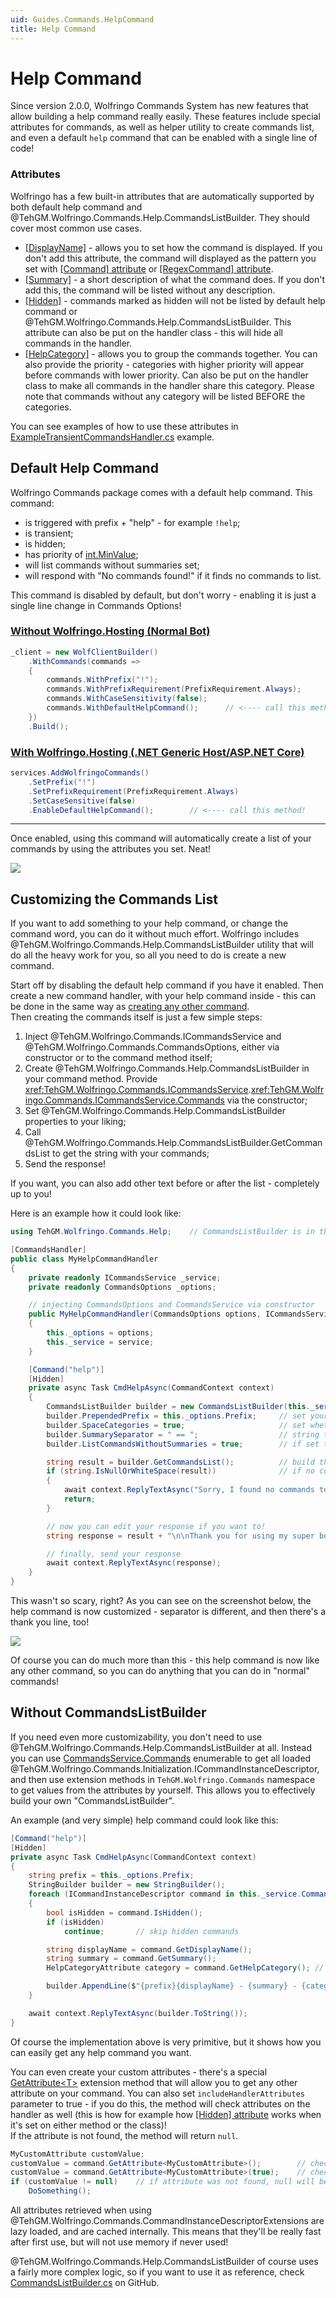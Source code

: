 ```yaml
---
uid: Guides.Commands.HelpCommand
title: Help Command
---
```


# Help Command
Since version 2.0.0, Wolfringo Commands System has new features that allow building a help command really easily. These features include special attributes for commands, as well as helper utility to create commands list, and even a default `help` command that can be enabled with a single line of code!

### Attributes
Wolfringo has a few built-in attributes that are automatically supported by both default help command and @TehGM.Wolfringo.Commands.Help.CommandsListBuilder. They should cover most common use cases.
- [\[DisplayName\]](xref:TehGM.Wolfringo.Commands.DisplayNameAttribute) - allows you to set how the command is displayed. If you don't add this attribute, the command will displayed as the pattern you set with [\[Command\] attribute](xref:TehGM.Wolfringo.Commands.CommandAttribute) or [\[RegexCommand\] attribute](xref:TehGM.Wolfringo.Commands.RegexCommandAttribute).
- [\[Summary\]](xref:TehGM.Wolfringo.Commands.SummaryAttribute) - a short description of what the command does. If you don't add this, the command will be listed without any description.
- [\[Hidden\]](xref:TehGM.Wolfringo.Commands.HiddenAttribute) - commands marked as hidden will not be listed by default help command or @TehGM.Wolfringo.Commands.Help.CommandsListBuilder. This attribute can also be put on the handler class - this will hide all commands in the handler.
- [\[HelpCategory\]](xref:TehGM.Wolfringo.Commands.HelpCategoryAttribute) - allows you to group the commands together. You can also provide the priority - categories with higher priority will appear before commands with lower priority. Can also be put on the handler class to make all commands in the handler share this category. Please note that commands without any category will be listed BEFORE the categories.

You can see examples of how to use these attributes in [ExampleTransientCommandsHandler.cs](https://github.com/TehGM/Wolfringo/tree/master/Examples/SimpleCommandsBot/ExampleTransientCommandsHandler.cs) example.

## Default Help Command
Wolfringo Commands package comes with a default help command. This command:
- is triggered with prefix + "help" - for example `!help`;
- is transient;
- is hidden;
- has priority of [int.MinValue](xref:System.Int32.MinValue);
- will list commands without summaries set;
- will respond with "No commands found!" if it finds no commands to list.

This command is disabled by default, but don't worry - enabling it is just a single line change in Commands Options!

### [Without Wolfringo.Hosting (Normal Bot)](#tab/connecting-normal-bot)
```csharp
_client = new WolfClientBuilder()
    .WithCommands(commands =>
    {
        commands.WithPrefix("!");
        commands.WithPrefixRequirement(PrefixRequirement.Always);
        commands.WithCaseSensitivity(false);
        commands.WithDefaultHelpCommand();      // <---- call this method!
    })
    .Build();
```

### [With Wolfringo.Hosting (.NET Generic Host/ASP.NET Core)](#tab/connecting-hosted-bot)
```csharp
services.AddWolfringoCommands()
    .SetPrefix("!")           
    .SetPrefixRequirement(PrefixRequirement.Always)
    .SetCaseSensitive(false)
    .EnableDefaultHelpCommand();        // <---- call this method!
```
***

Once enabled, using this command will automatically create a list of your commands by using the attributes you set. Neat!

![](/_images/guides/help-command-1.png)

## Customizing the Commands List
If you want to add something to your help command, or change the command word, you can do it without much effort. Wolfringo includes @TehGM.Wolfringo.Commands.Help.CommandsListBuilder utility that will do all the heavy work for you, so all you need to do is create a new command.

Start off by disabling the default help command if you have it enabled. Then create a new command handler, with your help command inside - this can be done in the same way as [creating any other command](xref:Guides.Commands.Handlers).  
Then creating the commands itself is just a few simple steps:
1. Inject @TehGM.Wolfringo.Commands.ICommandsService and @TehGM.Wolfringo.Commands.CommandsOptions, either via constructor or to the command method itself;
2. Create @TehGM.Wolfringo.Commands.Help.CommandsListBuilder in your command method. Provide <xref:TehGM.Wolfringo.Commands.ICommandsService>.<xref:TehGM.Wolfringo.Commands.ICommandsService.Commands> via the constructor;
3. Set @TehGM.Wolfringo.Commands.Help.CommandsListBuilder properties to your liking;
4. Call @TehGM.Wolfringo.Commands.Help.CommandsListBuilder.GetCommandsList to get the string with your commands;
5. Send the response!

If you want, you can also add other text before or after the list - completely up to you!

Here is an example how it could look like:
```csharp
using TehGM.Wolfringo.Commands.Help;    // CommandsListBuilder is in this namespace

[CommandsHandler]
public class MyHelpCommandHandler
{
    private readonly ICommandsService _service;
    private readonly CommandsOptions _options;

    // injecting CommandsOptions and CommandsService via constructor
    public MyHelpCommandHandler(CommandsOptions options, ICommandsService service)
    {
        this._options = options;
        this._service = service;
    }

    [Command("help")]
    [Hidden]
    private async Task CmdHelpAsync(CommandContext context)
    {
        CommandsListBuilder builder = new CommandsListBuilder(this._service.Commands);   // create builder
        builder.PrependedPrefix = this._options.Prefix;     // set your prefix - here using the value from CommandsOptions
        builder.SpaceCategories = true;                     // set whether there should be additional spaces between categories
        builder.SummarySeparator = " == ";                  // string that separates command name and summary. Default is "    - " (4 spaces, dash, and one more space).
        builder.ListCommandsWithoutSummaries = true;        // if set to false, commands without [Summary] set will not be listed

        string result = builder.GetCommandsList();          // build the list
        if (string.IsNullOrWhiteSpace(result))              // if no commands found, the result will be empty
        {
            await context.ReplyTextAsync("Sorry, I found no commands to list! :( ");
            return;
        }

        // now you can edit your response if you want to!
        string response = result + "\n\nThank you for using my super bot!";

        // finally, send your response
        await context.ReplyTextAsync(response);
    }
}
```

This wasn't so scary, right? As you can see on the screenshot below, the help command is now customized - separator is different, and then there's a thank you line, too!

![](/_images/guides/help-command-2.png)

Of course you can do much more than this - this help command is now like any other command, so you can do anything that you can do in "normal" commands!

## Without CommandsListBuilder
If you need even more customizability, you don't need to use @TehGM.Wolfringo.Commands.Help.CommandsListBuilder at all. Instead you can use [CommandsService.Commands](xref:TehGM.Wolfringo.Commands.ICommandsService.Commands) enumerable to get all loaded @TehGM.Wolfringo.Commands.Initialization.ICommandInstanceDescriptor, and then use extension methods in `TehGM.Wolfringo.Commands` namespace to get values from the attributes by yourself. This allows you to effectively build your own "CommandsListBuilder".

An example (and very simple) help command could look like this:
```csharp
[Command("help")]
[Hidden]
private async Task CmdHelpAsync(CommandContext context)
{
    string prefix = this._options.Prefix;
    StringBuilder builder = new StringBuilder();
    foreach (ICommandInstanceDescriptor command in this._service.Commands)
    {
        bool isHidden = command.IsHidden();
        if (isHidden)
            continue;       // skip hidden commands

        string displayName = command.GetDisplayName();
        string summary = command.GetSummary();
        HelpCategoryAttribute category = command.GetHelpCategory(); // note - will return null if attribute is not present

        builder.AppendLine($"{prefix}{displayName} - {summary} - {category?.Name}");
    }

    await context.ReplyTextAsync(builder.ToString());
}
```

Of course the implementation above is very primitive, but it shows how you can easily get any help command you want.

You can even create your custom attributes - there's a special [GetAttribute\<T\>](xref:TehGM.Wolfringo.Commands.CommandInstanceDescriptorExtensions.GetAttribute``1(TehGM.Wolfringo.Commands.Initialization.ICommandInstanceDescriptor,System.Boolean)) extension method that will allow you to get any other attribute on your command. You can also set `includeHandlerAttributes` parameter to true - if you do this, the method will check attributes on the handler as well (this is how for example how [\[Hidden\] attribute](xref:TehGM.Wolfringo.Commands.HiddenAttribute) works when it's set on either method or the class)!  
If the attribute is not found, the method will return `null`.
```csharp
MyCustomAttribute customValue;
customValue = command.GetAttribute<MyCustomAttribute>();        // checks method only
customValue = command.GetAttribute<MyCustomAttribute>(true);    // checks method, and if not found, then handler class
if (customValue != null)    // if attribute was not found, null will be returned
    DoSomething();
```

All attributes retrieved when using @TehGM.Wolfringo.Commands.CommandInstanceDescriptorExtensions are lazy loaded, and are cached internally. This means that they'll be really fast after first use, but will not use memory if never used!

@TehGM.Wolfringo.Commands.Help.CommandsListBuilder of course uses a fairly more complex logic, so if you want to use it as reference, check [CommandsListBuilder.cs](https://github.com/TehGM/Wolfringo/blob/master/Wolfringo.Commands/Help/CommandsListBuilder.cs) on GitHub.